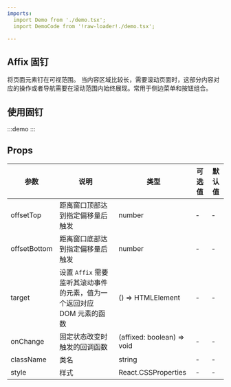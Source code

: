 ```yaml
---
imports:
  import Demo from './demo.tsx';
  import DemoCode from '!raw-loader!./demo.tsx';

---
```


## Affix 固钉

将页面元素钉在可视范围。
当内容区域比较长，需要滚动页面时，这部分内容对应的操作或者导航需要在滚动范围内始终展现。常用于侧边菜单和按钮组合。

## 使用固钉

:::demo
  <CodeBox code={DemoCode}>
    <Demo />
  </CodeBox>
:::

## Props
| 参数     | 说明     | 类型   | 可选值 | 默认值 |
| -------- | -------- | ------ | ------ | ------ |
| offsetTop | 距离窗口顶部达到指定偏移量后触发 | number | - | - |
| offsetBottom | 距离窗口底部达到指定偏移量后触发 | number | - | - |
| target | 	设置 `Affix` 需要监听其滚动事件的元素，值为一个返回对应 DOM 元素的函数 | () => HTMLElement | - | - |
| onChange | 固定状态改变时触发的回调函数 | (affixed: boolean) => void | - | - |
| className | 类名 | string | - | - |
| style | 样式 | React.CSSProperties | - | - |
